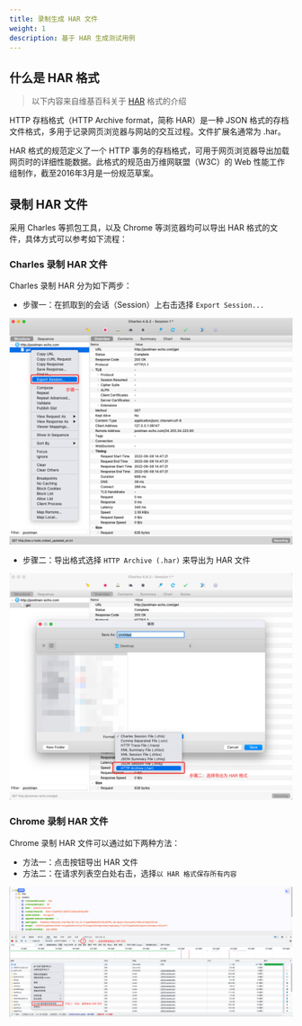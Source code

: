 ```yaml
---
title: 录制生成 HAR 文件
weight: 1
description: 基于 HAR 生成测试用例
---
```


## 什么是 HAR 格式

> 以下内容来自维基百科关于 [HAR](https://zh.wikipedia.org/wiki/.har) 格式的介绍 

HTTP 存档格式（HTTP Archive format，简称 HAR）是一种 JSON 格式的存档文件格式，多用于记录网页浏览器与网站的交互过程。文件扩展名通常为 .har。

HAR 格式的规范定义了一个 HTTP 事务的存档格式，可用于网页浏览器导出加载网页时的详细性能数据。此格式的规范由万维网联盟（W3C）的 Web 性能工作组制作，截至2016年3月是一份规范草案。

## 录制 HAR 文件

采用 Charles 等抓包工具，以及 Chrome 等浏览器均可以导出 HAR 格式的文件，具体方式可以参考如下流程：

### Charles 录制 HAR 文件

Charles 录制 HAR 分为如下两步：
- 步骤一：在抓取到的会话（Session）上右击选择 `Export Session...`

![Charles 录制 HAR 文件步骤1](/image/charles-record-har-1.png)

- 步骤二：导出格式选择 `HTTP Archive (.har)` 来导出为 HAR 文件

![Charles 录制 HAR 文件步骤2](/image/charles-record-har-2.png)

### Chrome 录制 HAR 文件

Chrome 录制 HAR 文件可以通过如下两种方法：

- 方法一：点击按钮导出 HAR 文件
- 方法二：在请求列表空白处右击，选择`以 HAR 格式保存所有内容`

![Chrome 录制 HAR 文件](/image/chrome-record-har.png)
